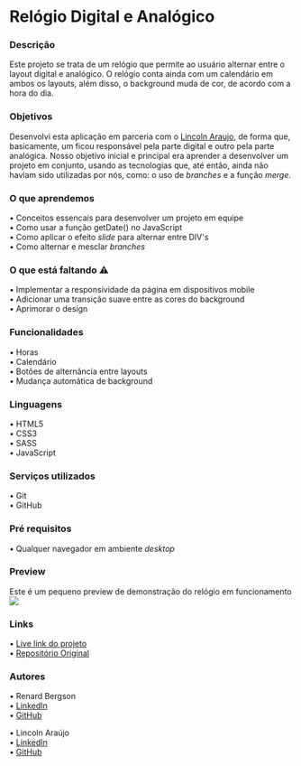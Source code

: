# Relógio Digital e Analógico

### Descrição
Este projeto se trata de um relógio que permite ao usuário alternar entre o layout digital e analógico. O relógio conta ainda com um calendário em ambos os layouts, além disso, o background muda de cor, de acordo com a hora do dia.

### Objetivos
Desenvolvi esta aplicação em parceria com o [Lincoln Araujo](https://github.com/Lincoln-Araujo), de forma que, basicamente, um ficou responsável pela parte digital e outro pela parte analógica. Nosso objetivo inicial e principal era aprender a desenvolver um projeto em conjunto, usando as tecnologias que, até então, ainda não haviam sido utilizadas por nós, como: o uso de <i>branches</i> e a função <i>merge</i>. 

### O que aprendemos
  •	Conceitos essencais para desenvolver um projeto em equipe <br>
  •	Como usar a função getDate() no JavaScript <br>
  •	Como aplicar o efeito <i>slide</i> para alternar entre DIV's <br>
  •	Como alternar e mesclar <i>branches</i> <br>
  
### O que está faltando ⚠️
  •	Implementar a responsividade da página em dispositivos mobile <br>
  •	Adicionar uma transição suave entre as cores do background <br>
  •	Aprimorar o design

### Funcionalidades
  •	Horas <br>
  •	Calendário <br>
  •	Botões de alternância entre layouts <br>
  •	Mudança automática de background <br>

### Linguagens
  •	HTML5 <br>
  •	CSS3  <br>
  •	SASS  <br>
  •	JavaScript

### Serviços utilizados
  •	Git <br>
  •	GitHub

### Pré requisitos
  •	Qualquer navegador em ambiente *desktop*
  
### Preview
Este é um pequeno preview de demonstração do relógio em funcionamento <br>
![](https://github.com/renardbergson/relogio/blob/main/images/gif-relogio.gif) 

### Links
  •	[Live link do projeto](https://renardbergson.github.io/relogio/) <br>
  •	[Repositório Original](https://github.com/Lincoln-Araujo/Clock)

### Autores
  •	Renard Bergson <br>
	•	[LinkedIn](https://www.linkedin.com/in/renardbergson) <br>
	•	[GitHub](https://www.github.com/renardbergson) <br>
  
  •	Lincoln Araújo <br>
	•	[LinkedIn](https://www.linkedin.com/in/lincolnaraujo) <br>
	•	[GitHub](https://www.github.com/Lincoln-Araujo)
